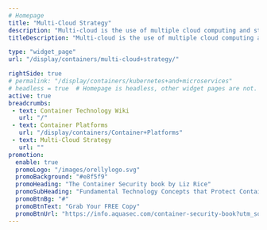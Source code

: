 ```yaml
---
# Homepage
title: "Multi-Cloud Strategy"
description: "Multi-cloud is the use of multiple cloud computing and storage services in a single heterogeneous architecture. This page gathers resources about the benefits, challenges and best practices of multi-cloud adoption."
titleDescription: "Multi-cloud is the use of multiple cloud computing and storage services in a single heterogeneous architecture. This page gathers resources about the benefits, challenges and best practices of multi-cloud adoption." 

type: "widget_page"
url: "/display/containers/multi-cloud+strategy/" 

rightSide: true 
# permalink: "/display/containers/kubernetes+and+microservices"
# headless = true  # Homepage is headless, other widget pages are not.
active: true
breadcrumbs:
 - text: Container Technology Wiki
   url: "/"
 - text: Container Platforms
   url: "/display/containers/Container+Platforms"
 - text: Multi-Cloud Strategy
   url: ""
promotion:
  enable: true
  promoLogo: "/images/orellylogo.svg"
  promoBackground: "#e8f5f9"
  promoHeading: "The Container Security book by Liz Rice"
  promoSubHeading: "Fundamental Technology Concepts that Protect Containerized Applications"
  promoBtnBg: "#"
  promoBtnText: "Grab Your FREE Copy"
  promoBtnUrl: "https://info.aquasec.com/container-security-book?utm_source=wiki"
---
```


